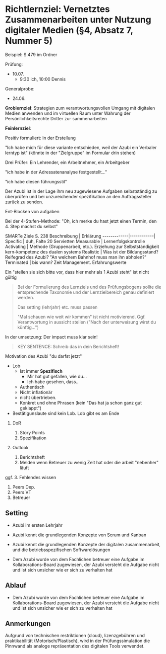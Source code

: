 
# Richtlernziel: Vernetztes Zusammenarbeiten unter Nutzung digitaler Medien (§4, Absatz 7, Nummer 5)

Beispiel: S.479 im Ordner

Prüfung:
* 10.07.
  * 9:30 ich, 10:00 Dennis

Generalprobe:
* 24.06.


**Groblernziel**:
Strategien zum verantwortungsvollen Umgang mit
digitalen Medien anwenden und im virtuellen Raum
unter Wahrung der Persönlichkeitsrechte Dritter zu-
sammenarbeiten

**Feinlernziel**:

Positiv formuliert: In der Erstellung

"Ich habe mich für diese variante entschieden, weil der Azubi ein Verbaler lerntyp ist" (könnte in der "Zielgruppe" im Formular drin stehen)

Drei Prüfer: Ein Lehrender, ein Arbeitnehmer, ein Arbeitgeber

"ich habe in der Adressatenanalyse festgestellt..."

"ich habe diesen führungsstil"

Der Azubi ist in der Lage ihm neu zugewiesene Aufgaben selbstständig zu überprüfen und bei unzureichender spezifikation an den Auftragssteller zurück zu senden.

Ent-Blocken von aufgaben

Bei der 4-Stufen-Methode:
"Oh, ich merke du hast jetzt einen Termin, den 4. Step machst du selbst"

SMARTe Ziele S. 238
Beschreibung | Erklärung
-------------|------------|
Specific     | duh, Falte 20 Servietten
Measurable | Lernerfolgskontrolle
Activating | Methode (Gruppenarbeit, etc.). Erziehung zur Selbstständigkeit kern-kompetenz des dualen systems
Realistic  | Was ist der Bildungsstand? Reifegrad des Azubi? "An welchem Bahnhof muss man ihn abholen?"
Terminated | bis wann? Zeit Management. Erfahrungswerte


Ein "stellen sie sich bitte vor, dass hier mehr als 1 Azubi steht" ist nicht gültig

> Bei der Formulierung des Lernziels und des Prüfungsbogens sollte die entsprechende Taxonomie und der Lernzielbereich genau definiert werden.
>
> Das setting (lehrjahr) etc. muss passen
>
> "Mal schauen wie weit wir kommen" ist nicht motivierend. Ggf. Verantwortung in aussicht stellen ("Nach der unterweisung wirst du künftig...")

In der umsetzung: Der impact muss klar sein!

> KEY SENTENCE: Schreib das in dein Berichtsheft!


Motivation des Azubi "du darfst jetzt"



* Lob
  * Ist immer **Spezifisch**
    * Mir hat gut gefallen, wie du...
    * Ich habe gesehen, dass..
  * Authentisch
  * Nicht inflationär
  * nicht übertrieben.
  * Konkret und ohne Phrasen (kein "Das hat ja schon ganz gut geklappt")
* Bestätigunslaute sind kein Lob. Lob gibt es am Ende


1. DoR
   1. Story Points
   2. Spezifikation

2. Outlook
   1. Berichtsheft
   2. Melden wenn Betreuer zu wenig Zeit hat oder die arbeit "nebenher" läuft

ggf.
3. Fehlendes wissen
   1. Peers Dep.
   2. Peers VT
   3. Betreuer


## Setting 

- Azubi im ersten Lehrjahr
- Azubi kennt die grundlegenden Konzepte von Scrum und Kanban
- Azubi kennt die grundlegenden Konzepte der digitalen zusammenarbeit, und die betriebsspezifischen Softwarelösungen


- Dem Azubi wurde von dem Fachlichen betreuer eine Aufgabe im Kollaborations-Board zugewiesen, der Azubi versteht die Aufgabe nicht und ist sich unsicher wie er sich zu verhalten hat

## Ablauf

- Dem Azubi wurde von dem Fachlichen betreuer eine Aufgabe im Kollaborations-Board zugewiesen, der Azubi versteht die Aufgabe nicht und ist sich unsicher wie er sich zu verhalten hat




## Anmerkungen

Aufgrund von technischen restriktionen (cloud), lizenzgebühren und praktikabilität (Motorisch/Plastisch), wird in der Prüfungssimulation die Pinnwand als analoge repräsentation des digitalen Tools verwendet.
